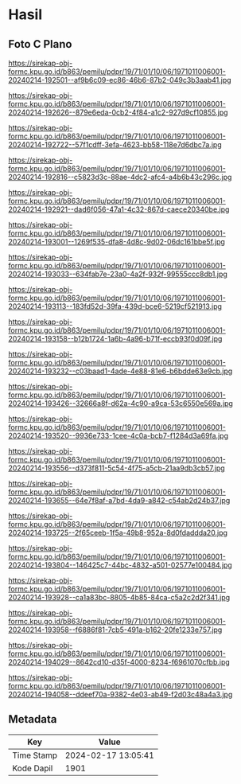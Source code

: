 # Hasil

## Foto C Plano

https://sirekap-obj-formc.kpu.go.id/b863/pemilu/pdpr/19/71/01/10/06/1971011006001-20240214-192501--af9b6c09-ec86-46b6-87b2-049c3b3aab41.jpg

https://sirekap-obj-formc.kpu.go.id/b863/pemilu/pdpr/19/71/01/10/06/1971011006001-20240214-192626--879e6eda-0cb2-4f84-a1c2-927d9cf10855.jpg

https://sirekap-obj-formc.kpu.go.id/b863/pemilu/pdpr/19/71/01/10/06/1971011006001-20240214-192722--57f1cdff-3efa-4623-bb58-118e7d6dbc7a.jpg

https://sirekap-obj-formc.kpu.go.id/b863/pemilu/pdpr/19/71/01/10/06/1971011006001-20240214-192816--c5823d3c-88ae-4dc2-afc4-a4b6b43c296c.jpg

https://sirekap-obj-formc.kpu.go.id/b863/pemilu/pdpr/19/71/01/10/06/1971011006001-20240214-192921--dad6f056-47a1-4c32-867d-caece20340be.jpg

https://sirekap-obj-formc.kpu.go.id/b863/pemilu/pdpr/19/71/01/10/06/1971011006001-20240214-193001--1269f535-dfa8-4d8c-9d02-06dc161bbe5f.jpg

https://sirekap-obj-formc.kpu.go.id/b863/pemilu/pdpr/19/71/01/10/06/1971011006001-20240214-193033--634fab7e-23a0-4a2f-932f-99555ccc8db1.jpg

https://sirekap-obj-formc.kpu.go.id/b863/pemilu/pdpr/19/71/01/10/06/1971011006001-20240214-193113--183fd52d-39fa-439d-bce6-5219cf521913.jpg

https://sirekap-obj-formc.kpu.go.id/b863/pemilu/pdpr/19/71/01/10/06/1971011006001-20240214-193158--b12b1724-1a6b-4a96-b71f-eccb93f0d09f.jpg

https://sirekap-obj-formc.kpu.go.id/b863/pemilu/pdpr/19/71/01/10/06/1971011006001-20240214-193232--c03baad1-4ade-4e88-81e6-b6bdde63e9cb.jpg

https://sirekap-obj-formc.kpu.go.id/b863/pemilu/pdpr/19/71/01/10/06/1971011006001-20240214-193426--32666a8f-d62a-4c90-a9ca-53c6550e569a.jpg

https://sirekap-obj-formc.kpu.go.id/b863/pemilu/pdpr/19/71/01/10/06/1971011006001-20240214-193520--9936e733-1cee-4c0a-bcb7-f1284d3a69fa.jpg

https://sirekap-obj-formc.kpu.go.id/b863/pemilu/pdpr/19/71/01/10/06/1971011006001-20240214-193556--d373f811-5c54-4f75-a5cb-21aa9db3cb57.jpg

https://sirekap-obj-formc.kpu.go.id/b863/pemilu/pdpr/19/71/01/10/06/1971011006001-20240214-193655--64e7f8af-a7bd-4da9-a842-c54ab2d24b37.jpg

https://sirekap-obj-formc.kpu.go.id/b863/pemilu/pdpr/19/71/01/10/06/1971011006001-20240214-193725--2f65ceeb-1f5a-49b8-952a-8d0fdaddda20.jpg

https://sirekap-obj-formc.kpu.go.id/b863/pemilu/pdpr/19/71/01/10/06/1971011006001-20240214-193804--146425c7-44bc-4832-a501-02577e100484.jpg

https://sirekap-obj-formc.kpu.go.id/b863/pemilu/pdpr/19/71/01/10/06/1971011006001-20240214-193928--ca1a83bc-8805-4b85-84ca-c5a2c2d2f341.jpg

https://sirekap-obj-formc.kpu.go.id/b863/pemilu/pdpr/19/71/01/10/06/1971011006001-20240214-193958--f6886f81-7cb5-491a-b162-20fe1233e757.jpg

https://sirekap-obj-formc.kpu.go.id/b863/pemilu/pdpr/19/71/01/10/06/1971011006001-20240214-194029--8642cd10-d35f-4000-8234-f6961070cfbb.jpg

https://sirekap-obj-formc.kpu.go.id/b863/pemilu/pdpr/19/71/01/10/06/1971011006001-20240214-194058--ddeef70a-9382-4e03-ab49-f2d03c48a4a3.jpg


## Metadata

| Key        | Value               |
| ---------- | ------------------- |
| Time Stamp | 2024-02-17 13:05:41 |
| Kode Dapil | 1901                |



